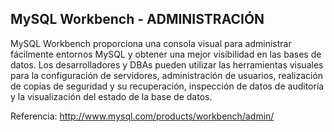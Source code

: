 ## MySQL Workbench - ADMINISTRACIÓN

MySQL Workbench proporciona una consola visual para administrar fácilmente entornos MySQL y obtener una mejor visibilidad en las bases de datos.
Los desarrolladores y DBAs pueden utilizar las herramientas visuales para la configuración de servidores, administración de usuarios, realización
de copias de seguridad y su recuperación, inspección de datos de auditoría y la visualización del estado de la base de datos.

Referencia: http://www.mysql.com/products/workbench/admin/